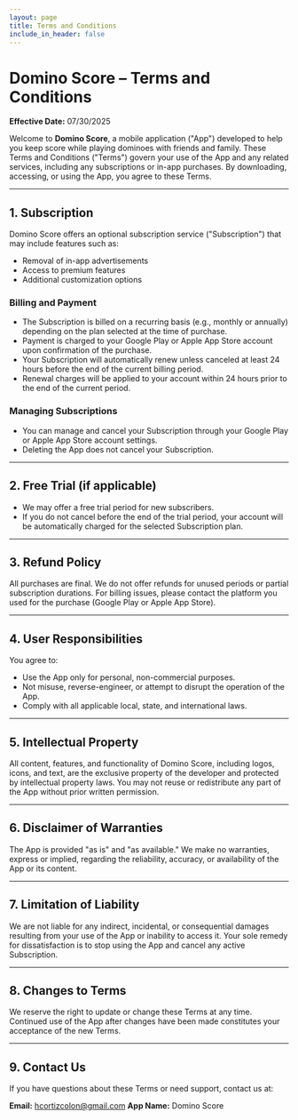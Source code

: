 ```yaml
---
layout: page
title: Terms and Conditions
include_in_header: false
---
```


# Domino Score – Terms and Conditions

**Effective Date:** 07/30/2025

Welcome to **Domino Score**, a mobile application ("App") developed to help you keep score while playing dominoes with friends and family. These Terms and Conditions ("Terms") govern your use of the App and any related services, including any subscriptions or in-app purchases. By downloading, accessing, or using the App, you agree to these Terms.

---

## 1. Subscription

Domino Score offers an optional subscription service ("Subscription") that may include features such as:

- Removal of in-app advertisements  
- Access to premium features  
- Additional customization options

### Billing and Payment

- The Subscription is billed on a recurring basis (e.g., monthly or annually) depending on the plan selected at the time of purchase.  
- Payment is charged to your Google Play or Apple App Store account upon confirmation of the purchase.  
- Your Subscription will automatically renew unless canceled at least 24 hours before the end of the current billing period.  
- Renewal charges will be applied to your account within 24 hours prior to the end of the current period.  

### Managing Subscriptions

- You can manage and cancel your Subscription through your Google Play or Apple App Store account settings.  
- Deleting the App does not cancel your Subscription.  

---

## 2. Free Trial (if applicable)

- We may offer a free trial period for new subscribers.  
- If you do not cancel before the end of the trial period, your account will be automatically charged for the selected Subscription plan.  

---

## 3. Refund Policy

All purchases are final. We do not offer refunds for unused periods or partial subscription durations. For billing issues, please contact the platform you used for the purchase (Google Play or Apple App Store).

---

## 4. User Responsibilities

You agree to:

- Use the App only for personal, non-commercial purposes.  
- Not misuse, reverse-engineer, or attempt to disrupt the operation of the App.  
- Comply with all applicable local, state, and international laws.  

---

## 5. Intellectual Property

All content, features, and functionality of Domino Score, including logos, icons, and text, are the exclusive property of the developer and protected by intellectual property laws. You may not reuse or redistribute any part of the App without prior written permission.

---

## 6. Disclaimer of Warranties

The App is provided "as is" and "as available." We make no warranties, express or implied, regarding the reliability, accuracy, or availability of the App or its content.

---

## 7. Limitation of Liability

We are not liable for any indirect, incidental, or consequential damages resulting from your use of the App or inability to access it. Your sole remedy for dissatisfaction is to stop using the App and cancel any active Subscription.

---

## 8. Changes to Terms

We reserve the right to update or change these Terms at any time. Continued use of the App after changes have been made constitutes your acceptance of the new Terms.

---

## 9. Contact Us

If you have questions about these Terms or need support, contact us at:

**Email:** hcortizcolon@gmail.com
**App Name:** Domino Score
